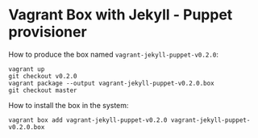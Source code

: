 Vagrant Box with Jekyll - Puppet provisioner
============================================

How to produce the box named ``vagrant-jekyll-puppet-v0.2.0``:

    vagrant up
    git checkout v0.2.0
    vagrant package --output vagrant-jekyll-puppet-v0.2.0.box
    git checkout master

How to install the box in the system:

    vagrant box add vagrant-jekyll-puppet-v0.2.0 vagrant-jekyll-puppet-v0.2.0.box
